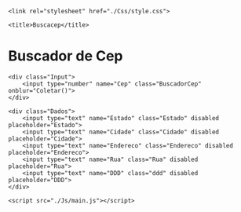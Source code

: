 <!DOCTYPE html>
<html lang="pt-br">
<head>
    <meta charset="UTF-8">
    <meta name="viewport" content="width=device-width, initial-scale=1.0">
    
    <link rel="stylesheet" href="./Css/style.css">
    
    <title>Buscacep</title>
</head>
<body>
    <h1>Buscador de Cep</h1>
    
    <div class="Input">
        <input type="number" name="Cep" class="BuscadorCep" onblur="Coletar()">
    </div>
    
    <div class="Dados">
        <input type="text" name="Estado" class="Estado" disabled placeholder="Estado">
        <input type="text" name="Cidade" class="Cidade" disabled placeholder="Cidade">
        <input type="text" name="Endereco" class="Endereco" disabled placeholder="Endereco">
        <input type="text" name="Rua" class="Rua" disabled placeholder="Rua">
        <input type="text" name="DDD" class="ddd" disabled placeholder="DDD">
    </div>
    
    <script src="./Js/main.js"></script>
</body>
</html>
